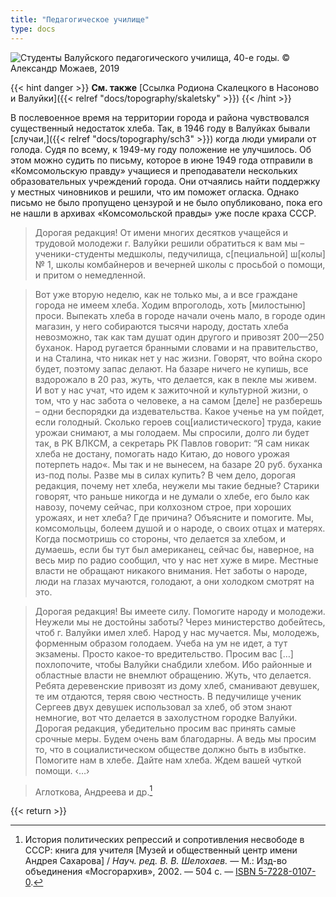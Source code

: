 ```yaml
---
title: "Педагогическое училище"
type: docs
---
```


![Студенты Валуйского педагогического училища, 40-е годы. © Александр Можаев, 2019](/static/img/golod/ped.jpg "Студенты Валуйского педагогического училища, 40-е годы. © Александр Можаев, 2019")

{{< hint danger >}}
**См. также** 
[Ссылка Родиона Скалецкого в Насоново и Валуйки]({{< relref "docs/topography/skaletsky" >}})
{{< /hint >}}

В послевоенное время на территории города и района чувствовался существенный недостаток хлеба. Так, в 1946 году в Валуйках бывали [случаи,]({{< relref "docs/topography/sch3" >}}) когда люди умирали от голода. Судя по всему, к 1949-му году положение не улучшилось. Об этом можно судить по письму, которое в июне 1949 года отправили в «Комсомольскую правду» учащиеся и преподаватели нескольких образовательных учреждений города. Они отчаялись найти поддержку у местных чиновников и решили, что им поможет огласка. Однако письмо не было пропущено цензурой и не было опубликовано, пока его не нашли в архивах «Комсомольской правды» уже после краха СССР.

>Дорогая редакция! От имени многих десятков учащейся и трудовой молодежи г. Валуйки решили обратиться к вам мы – ученики-студенты медшколы, педучилища, с[пециальной] ш[колы] № 1, школы комбайнеров и вечерней школы с просьбой о помощи, и притом о немедленной.

>Вот уже вторую неделю, как не только мы, а и все граждане города не имеем хлеба. Ходим впроголодь, хоть [милостыню] проси. Выпекать хлеба в городе начали очень мало, в городе один магазин, у него собираются тысячи народу, достать хлеба невозможно, так как там душат один другого и привозят 200—250 буханок. Народ ругается бранными словами и на правительство, и на Сталина, что никак нет у нас жизни. Говорят, что война скоро будет, поэтому запас делают. На базаре ничего не купишь, все вздорожало в 20 раз, жуть, что делается, как в пекле мы живем. И вот у нас учат, что идем к зажиточной и культурной жизни, о том, что у нас забота о человеке, а на самом [деле] не разберешь – одни беспорядки да издевательства. Какое ученье на ум пойдет, если голодный. Сколько героев соц[иалистического] труда, какие урожаи снимают, а мы голодаем. Мы спросили, долго ли будет так, в РК ВЛКСМ, а секретарь РК Павлов говорит: “Я сам никак хлеба не достану, помогать надо Китаю, до нового урожая потерпеть надо«. Мы так и не вынесем, на базаре 20 руб. буханка из-под полы. Разве мы в силах купить? В чем дело, дорогая редакция, почему нет хлеба, неужели мы такие бедные? Старики говорят, что раньше никогда и не думали о хлебе, его было как навозу, почему сейчас, при колхозном строе, при хороших урожаях, и нет хлеба? Где причина? Объясните и помогите. Мы, комсомольцы, болеем душой и о народе, о своих отцах и матерях. Когда посмотришь со стороны, что делается за хлебом, и думаешь, если бы тут был американец, сейчас бы, наверное, на весь мир по радио сообщил, что у нас нет хуже в мире. Местные власти не обращают никакого внимания. Нет заботы о народе, люди на глазах мучаются, голодают, а они холодком смотрят на это.

>Дорогая редакция! Вы имеете силу. Помогите народу и молодежи. Неужели мы не достойны заботы? Через министерство добейтесь, чтоб г. Валуйки имел хлеб. Народ у нас мучается. Мы, молодежь, форменным образом голодаем. Учеба на ум не идет, а тут экзамены. Просто какое-то вредительство. Просим вас […] похлопочите, чтобы Валуйки снабдили хлебом. Ибо районные и областные власти не внемлют обращению. Жуть, что делается. Ребята деревенские привозят из дому хлеб, сманивают девушек, те им отдаются, теряя свою честность. В педучилище ученик Сергеев двух девушек использовал за хлеб, об этом знают немногие, вот что делается в захолустном городке Валуйки. Дорогая редакция, убедительно просим вас принять самые срочные меры. Будем очень вам благодарны. А ведь мы просим то, что в социалистическом обществе должно быть в избытке. Помогите нам в хлебе. Дайте нам хлеба. Ждем вашей чуткой помощи. ‹…›

>Аглоткова, Андреева и др.[^1]

[^1]: История политических репрессий и сопротивления несвободе в СССР: книга для учителя [Музей и общественный центр имени Андрея Сахарова] / *Науч. ред. В. В. Шелохаев.* — М.: Изд-во объединения «Мосгорархив», 2002. — 504 с. — [ISBN 5-7228-0107-0](https://www.worldcat.org/search?q=isbn:5722801070).

{{< return >}}
